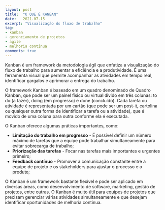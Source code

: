 ```yaml
---
layout: post
title:  "O QUE É KANBAN"
date:   2021-07-15
excerpt: "Visualização do fluxo de trabalho"
tag:
- kanban
- gerenciamento de projetos
- agile
- melhoria contínua
comments: true
---
```

Kanban é um framework da metodologia ágil que enfatiza a visualização do fluxo de trabalho para aumentar a eficiência e a produtividade. É uma ferramenta visual que permite acompanhar as atividades em tempo real, identificar gargalos e aprimorar a entrega do trabalho.

O framework Kanban é baseado em um quadro denominado de Quadro Kanban, que pode ser um painel físico ou virtual divido em três colunas: to do (a fazer), doing (em progresso) e done (concluído). Cada tarefa ou atividade é representada por um cartão (que pode ser um post-it, cartolina ou qualquer outra forma de identificar a tarefa ou a atividade), que é movido de uma coluna para outra conforme ela é executada.

O Kanban oferece algumas práticas importantes, como:

- **Limitação do trabalho em progresso** - É possível definir um número máximo de tarefas que a equipe pode trabalhar simultaneamente para evitar sobrecarga de trabalho;
- **Priorização das tarefas** - Focar nas tarefas mais importantes e urgentes primeiro;
- **Feedback contínuo** - Promover a comunicação constante entre a equipe de projeto e os stakeholders para ajustar o processo e o produto;

O Kanban é um framework bastante flexível e pode ser aplicado em diversas áreas, como desenvolvimento de software, marketing, gestão de projetos, entre outras. O Kanban é muito útil para equipes de projetos que precisam gerenciar várias atividades simultaneamente e que desejam identificar oportunidades de melhoria contínua.